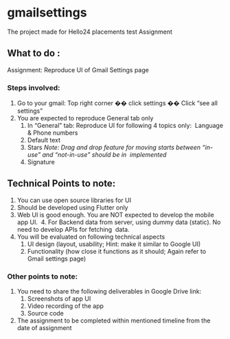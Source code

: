 # gmailsettings

The project made for Hello24 placements test Assignment
## What to do :

Assignment: Reproduce UI of Gmail Settings page

### Steps involved:

1. Go to your gmail: Top right corner �� click settings �� Click “see all settings”
2. You are expected to reproduce General tab only
	1. In “General” tab: Reproduce UI for following 4 topics only:  Language & Phone numbers  
	2. Default text  
	3. Stars 
	*Note: Drag and drop feature for moving starts between “in-use” and “not-in-use” should be in  implemented*
	4. Signature

## Technical Points to note:

1. You can use open source libraries for UI
2. Should be developed using Flutter only
3. Web UI is good enough. You are NOT expected to develop the mobile app UI.  4. For Backend data from server, using dummy data (static). No need to develop APIs for fetching  data.  
5. You will be evaluated on following technical aspects
	1. UI design (layout, usability; Hint: make it similar to Google UI)
	2. Functionality (how close it functions as it should; Again refer to Gmail settings page)

### Other points to note:
1. You need to share the following deliverables in Google Drive link:
	1. Screenshots of app UI
	2. Video recording of the app
	3. Source code  
2. The assignment to be completed within mentioned timeline from the date of assignment